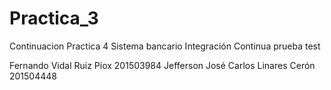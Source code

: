 # Practica_3
Continuacion Practica 4
Sistema bancario
Integración Continua 
prueba test

Fernando Vidal Ruiz Piox  201503984
Jefferson José Carlos Linares Cerón 201504448

